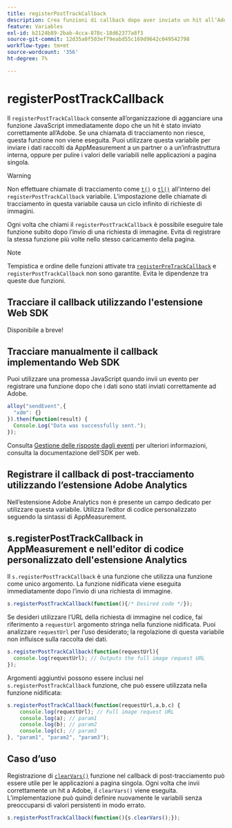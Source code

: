 ```yaml
---
title: registerPostTrackCallback
description: Crea funzioni di callback dopo aver inviato un hit all’Adobe.
feature: Variables
exl-id: b2124b89-2bab-4cca-878c-18d62377a8f3
source-git-commit: 12d35a0f503ef79eabd55c169d9642c049542798
workflow-type: tm+mt
source-wordcount: '356'
ht-degree: 7%

---
```


# registerPostTrackCallback

Il `registerPostTrackCallback` consente all’organizzazione di agganciare una funzione JavaScript immediatamente dopo che un hit è stato inviato correttamente all’Adobe. Se una chiamata di tracciamento non riesce, questa funzione non viene eseguita. Puoi utilizzare questa variabile per inviare i dati raccolti da AppMeasurement a un partner o a un’infrastruttura interna, oppure per pulire i valori delle variabili nelle applicazioni a pagina singola.

>[!WARNING]
>
>Non effettuare chiamate di tracciamento come [`t()`](t-method.md) o [`tl()`](tl-method.md) all&#39;interno del `registerPostTrackCallback` variabile. L’impostazione delle chiamate di tracciamento in questa variabile causa un ciclo infinito di richieste di immagini.

Ogni volta che chiami il `registerPostTrackCallback` è possibile eseguire tale funzione subito dopo l’invio di una richiesta di immagine. Evita di registrare la stessa funzione più volte nello stesso caricamento della pagina.

>[!NOTE]
>
>Tempistica e ordine delle funzioni attivate tra [`registerPreTrackCallback`](registerpretrackcallback.md) e `registerPostTrackCallback` non sono garantite. Evita le dipendenze tra queste due funzioni.

## Tracciare il callback utilizzando l&#39;estensione Web SDK

Disponibile a breve!

## Tracciare manualmente il callback implementando Web SDK

Puoi utilizzare una promessa JavaScript quando invii un evento per registrare una funzione dopo che i dati sono stati inviati correttamente ad Adobe.

```js
alloy("sendEvent",{
  "xdm": {}
}).then(function(result) {
  Console.Log("Data was successfully sent.");
});
```

Consulta [Gestione delle risposte dagli eventi](https://experienceleague.adobe.com/docs/experience-platform/edge/fundamentals/tracking-events.html#handling-responses-from-events) per ulteriori informazioni, consulta la documentazione dell’SDK per web.

## Registrare il callback di post-tracciamento utilizzando l’estensione Adobe Analytics

Nell’estensione Adobe Analytics non è presente un campo dedicato per utilizzare questa variabile. Utilizza l’editor di codice personalizzato seguendo la sintassi di AppMeasurement.

## s.registerPostTrackCallback in AppMeasurement e nell&#39;editor di codice personalizzato dell&#39;estensione Analytics

Il `s.registerPostTrackCallback` è una funzione che utilizza una funzione come unico argomento. La funzione nidificata viene eseguita immediatamente dopo l’invio di una richiesta di immagine.

```js
s.registerPostTrackCallback(function(){/* Desired code */});
```

Se desideri utilizzare l’URL della richiesta di immagine nel codice, fai riferimento a `requestUrl` argomento stringa nella funzione nidificata. Puoi analizzare `requestUrl` per l’uso desiderato; la regolazione di questa variabile non influisce sulla raccolta dei dati.

```js
s.registerPostTrackCallback(function(requestUrl){
  console.log(requestUrl); // Outputs the full image request URL
});
```

Argomenti aggiuntivi possono essere inclusi nel `s.registerPostTrackCallback` funzione, che può essere utilizzata nella funzione nidificata:

```js
s.registerPostTrackCallback(function(requestUrl,a,b,c) {
    console.log(requestUrl); // Full image request URL
    console.log(a); // param1
    console.log(b); // param2
    console.log(c); // param3
}, "param1", "param2", "param3");
```

## Caso d’uso

Registrazione di [`clearVars()`](clearvars.md) funzione nel callback di post-tracciamento può essere utile per le applicazioni a pagina singola. Ogni volta che invii correttamente un hit a Adobe, il `clearVars()` viene eseguita. L’implementazione può quindi definire nuovamente le variabili senza preoccuparsi di valori persistenti in modo errato.

```js
s.registerPostTrackCallback(function(){s.clearVars();});
```
